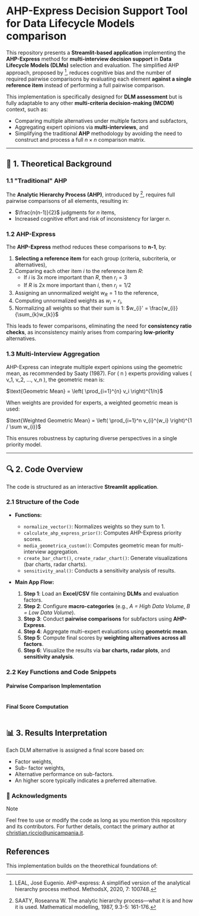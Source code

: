 # AHP-Express Decision Support Tool for Data Lifecycle Models comparison

This repository presents a **Streamlit-based application** implementing the **AHP-Express** method for **multi-interview decision support** in **Data Lifecycle Models (DLMs)** selection and evaluation. The simplified AHP approach, proposed by [^1], reduces cognitive bias and the number of required pairwise comparisons by evaluating each element **against a single reference item** instead of performing a full pairwise comparison.

This implementation is specifically designed for **DLM assessment** but is fully adaptable to any other **multi-criteria decision-making (MCDM)** context, such as:
- Comparing multiple alternatives under multiple factors and subfactors,
- Aggregating expert opinions via **multi-interviews**, and
- Simplifying the traditional **AHP** methodology by avoiding the need to construct and process a full $n \times n$ comparison matrix.

---

## 📌 1. Theoretical Background

### 1.1 "Traditional" AHP
The **Analytic Hierarchy Process (AHP)**, introduced by [^2], requires full pairwise comparisons of all elements, resulting in:
- $\frac{n(n-1)}{2}$ judgments for *n* items,
- Increased cognitive effort and risk of inconsistency for larger *n*.

### 1.2 AHP-Express
The **AHP-Express** method reduces these comparisons to **n-1**, by:
1. **Selecting a reference item** for each group (criteria, subcriteria, or alternatives),
2. Comparing each other item *i* to the reference item *R*:
   - If *i* is 3x more important than *R*, then $r_{i} = 3$
   - If *R* is 2x more important than *i*, then $r_{i} = 1/2$
3. Assigning an unnormalized weight $w_{R} = 1$ to the reference,
4. Computing unnormalized weights as $w_{i} = r_{i}$,
5. Normalizing all weights so that their sum is 1:
   $w_{i}' = \frac{w_{i}}{\sum_{k}w_{k}}$

This leads to fewer comparisons, eliminating the need for **consistency ratio checks**, as inconsistency mainly arises from comparing **low-priority** alternatives.

### 1.3 Multi-Interview Aggregation
AHP-Express can integrate multiple expert opinions using the geometric mean, as recommended by Saaty (1987). For ( n ) experts providing values ( v_1, v_2, …, v_n ), the geometric mean is:

$\text{Geometric Mean} = \left( \prod_{i=1}^{n} v_i \right)^{1/n}$

When weights are provided for experts, a weighted geometric mean is used:

$\text{Weighted Geometric Mean} = \left( \prod_{i=1}^n v_{i}^{w_i} \right)^{1 / \sum w_{i}}$

This ensures robustness by capturing diverse perspectives in a single priority model.

---

## 🔍 2. Code Overview
The code is structured as an interactive **Streamlit application**.

### 2.1 Structure of the Code
+ **Functions:**
  - `normalize_vector()`: Normalizes weights so they sum to 1.
  - `calculate_ahp_express_prior()`: Computes AHP-Express priority scores.
  - `media_geometrica_custom()`: Computes geometric mean for multi-interview aggregation.
  - `create_bar_chart()`, `create_radar_chart()`: Generate visualizations (bar charts, radar charts).
  - `sensitivity_anal()`: Conducts a sensitivity analysis of results.

+ **Main App Flow:**
  1. **Step 1**: Load an **Excel/CSV** file containing **DLMs** and evaluation factors.
  2. **Step 2**: Configure **macro-categories** (e.g., *A = High Data Volume*, *B = Low Data Volume*).
  3. **Step 3**: Conduct **pairwise comparisons** for subfactors using **AHP-Express**.
  4. **Step 4**: Aggregate multi-expert evaluations using **geometric mean**.
  5. **Step 5**: Compute final scores by **weighting alternatives across all factors**.
  6. **Step 6**: Visualize the results via **bar charts, radar plots**, and **sensitivity analysis**.

### 2.2 Key Functions and Code Snippets

#### Pairwise Comparison Implementation
```python

```

#### Final Score Computation
```python

```

## 📊 3. Results Interpretation

Each DLM alternative is assigned a final score based on:

- Factor weights,
- Sub- factor weights,
- Alternative performance on sub-factors.
- An higher score typically indicates a preferred alternative.




### 📝 Acknowledgments
> [!NOTE]
> Feel free to use or modify the code as long as you mention this repository and its contributors. For further details, contact the primary author at christian.riccio@unicampania.it.

## References 
This implementation builds on the theorethical foundations of:

[^1]: LEAL, José Eugenio. AHP-express: A simplified version of the analytical hierarchy process method. MethodsX, 2020, 7: 100748.
[^2]: SAATY, Roseanna W. The analytic hierarchy process—what it is and how it is used. Mathematical modelling, 1987, 9.3-5: 161-176.
